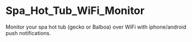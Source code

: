 # Spa_Hot_Tub_WiFi_Monitor
Monitor your spa hot tub (gecko or Balboa) over WiFi with iphone/android push notifications.
